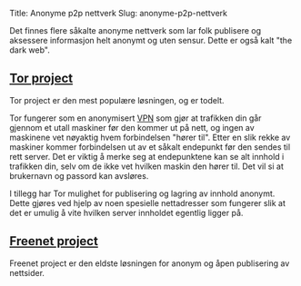 Title: Anonyme p2p nettverk
Slug: anonyme-p2p-nettverk

Det finnes flere såkalte anonyme nettverk som lar folk publisere og
aksessere informasjon helt anonymt og uten sensur. Dette er også kalt
"the dark web".

[Tor project](https://www.torproject.org)
-----------------------------------------

Tor project er den mest populære løsningen, og er todelt.

Tor fungerer som en anonymisert
[VPN](/tiltak/bruk-vpn/) som gjør at trafikken din går
gjennom et utall maskiner før den kommer ut på nett, og ingen av
maskinene vet nøyaktig hvem forbindelsen "hører til". Etter en slik
rekke av maskiner kommer forbindelsen ut av et såkalt endepunkt før den
sendes til rett server. Det er viktig å merke seg at endepunktene kan se
alt innhold i trafikken din, selv om de ikke vet hvilken maskin den
hører til. Det vil si at brukernavn og passord kan avsløres.

I tillegg har Tor mulighet for publisering og lagring av innhold
anonymt. Dette gjøres ved hjelp av noen spesielle nettadresser som
fungerer slik at det er umulig å vite hvilken server innholdet egentlig
ligger på.

[Freenet project](https://freenetproject.org)
---------------------------------------------

Freenet project er den eldste løsningen for anonym og åpen publisering
av nettsider.
